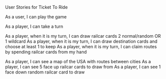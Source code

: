 User Stories for Ticket To Ride

As a user, I can play the game

As a player, I can take a turn

As a player, when it is my turn, I can draw railcar cards
    2 normal/random OR
    1 wildcard
As a player, when it is my turn, I can draw destination cards and choose at least 1 to keep
As a player, when it is my turn, I can claim routes by spending railcar cards from my hand

As a player, I can see a map of the USA with routes between cities
As a player, I can see 5 face up railcar cards to draw from
As a player, I can see 1 face down random railcar card to draw